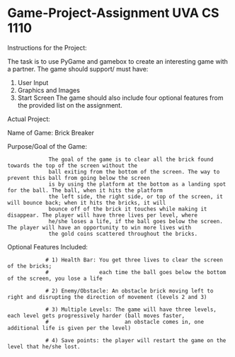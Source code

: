 # Game-Project-Assignment UVA CS 1110 

Instructions for the Project:

The task is to use PyGame and gamebox to create an interesting game with a partner.
The game should support/ must have:
   1) User Input
   2) Graphics and Images
   3) Start Screen
The game should also include four optional features from the provided list on the assignment.

Actual Project:
 
Name of Game: Brick Breaker

Purpose/Goal of the Game:
 
                 The goal of the game is to clear all the brick found towards the top of the screen without the
                 ball exiting from the bottom of the screen. The way to prevent this ball from going below the screen
                 is by using the platform at the bottom as a landing spot for the ball. The ball, when it hits the platform
                 the left side, the right side, or top of the screen, it will bounce back; when it hits the bricks, it will
                 bounce off of the brick it touches while making it disappear. The player will have three lives per level, where
                 he/she loses a life, if the ball goes below the screen. The player will have an opportunity to win more lives with
                 the gold coins scattered throughout the bricks.

 Optional Features Included:

                # 1) Health Bar: You get three lives to clear the screen of the bricks;
                #                each time the ball goes below the bottom of the screen, you lose a life

                # 2) Enemy/Obstacle: An obstacle brick moving left to right and disrupting the direction of movement (levels 2 and 3)

                # 3) Multiple Levels: The game will have three levels, each level gets progressively harder (ball moves faster,
                #                        an obstacle comes in, one additional life is given per the level)

                # 4) Save points: the player will restart the game on the level that he/she lost.
  
